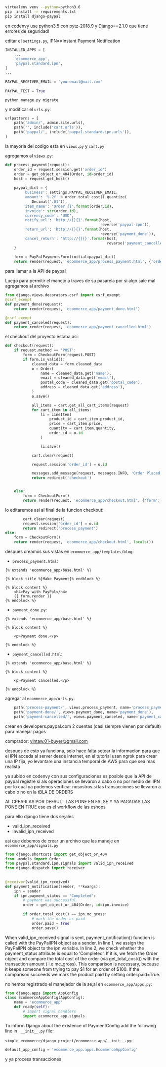 ```bash
virtualenv venv --python=python3.6
pip  install -r requirements.txt 
pip install django-paypal
```
en codenvy use python3.5 con pytz-2018.9 y Django==2.1.0
 que tiene errores de seguridad! 


editar el `settings.py`, IPN==Instant Payment Notification

```python
INSTALLED_APPS = [
    ...
    'ecommerce_app',
    'paypal.standard.ipn',    
]
...

PAYPAL_RECEIVER_EMAIL = 'youremail@mail.com'
 
PAYPAL_TEST = True

```
```
python manage.py migrate
```
y modificar el `urls.py`:
```python
urlpatterns = [
    path('admin/', admin.site.urls),
    path('', include('cart.urls')),
    path('paypal/', include('paypal.standard.ipn.urls')),
]
```
la mayoria del codigo esta en `views.py` y `cart.py`

agregamos al `views.py`:
```python
def process_payment(request):
    order_id = request.session.get('order_id')
    order = get_object_or_404(Order, id=order_id)
    host = request.get_host()
 
    paypal_dict = {
        'business': settings.PAYPAL_RECEIVER_EMAIL,
        'amount': '%.2f' % order.total_cost().quantize(
            Decimal('.01')),
        'item_name': 'Order {}'.format(order.id),
        'invoice': str(order.id),
        'currency_code': 'USD',
        'notify_url': 'http://{}{}'.format(host,
                                           reverse('paypal-ipn')),
        'return_url': 'http://{}{}'.format(host,
                                           reverse('payment_done')),
        'cancel_return': 'http://{}{}'.format(host,
                                              reverse('payment_cancelled')),
    }
 
    form = PayPalPaymentsForm(initial=paypal_dict)
    return render(request, 'ecommerce_app/process_payment.html', {'order': order, 'form': form})
```

para llamar a la API de paypal

Luego para permitir el manejo a traves de su pasarela por si algo sale mal agregamos al archivo 

```python
from django.views.decorators.csrf import csrf_exempt 
@csrf_exempt
def payment_done(request):
    return render(request, 'ecommerce_app/payment_done.html')

@csrf_exempt
def payment_canceled(request):
    return render(request, 'ecommerce_app/payment_cancelled.html')
```
el checkout del proyecto estaba asi:
```python
def checkout(request):
    if request.method == 'POST':
        form = CheckoutForm(request.POST)
        if form.is_valid():
            cleaned_data = form.cleaned_data
            o = Order(
                name = cleaned_data.get('name'),
                email = cleaned_data.get('email'),
                postal_code = cleaned_data.get('postal_code'),
                address = cleaned_data.get('address'),
            )
            o.save()

            all_items = cart.get_all_cart_items(request)
            for cart_item in all_items:
                li = LineItem(
                    product_id = cart_item.product_id,
                    price = cart_item.price,
                    quantity = cart_item.quantity,
                    order_id = o.id
                )

                li.save()

            cart.clear(request)

            request.session['order_id'] = o.id

            messages.add_message(request, messages.INFO, 'Order Placed!')
            return redirect('checkout')


    else:
        form = CheckoutForm()
        return render(request, 'ecommerce_app/checkout.html', {'form': form})
```

lo editaremos asi al final de la funcion checkout:

```python
		cart.clear(request)
		request.session['order_id'] = o.id
		return redirect('process_payment') 
else:
	form = CheckoutForm()
	return render(request, 'ecommerce_app/checkout.html', locals())

```
despues creamos sus vistas en `ecommerce_app/templates/blog`:

+ `process_payment.html`:

```django	
{% extends 'ecommerce_app/base.html' %}
 
{% block title %}Make Payment{% endblock %}
 
{% block content %}
    <h4>Pay with PayPal</h4>
    {{ form.render }}
{% endblock %}
```

+ `payment_done.py`:

```django
{% extends 'ecommerce_app/base.html' %}
 
{% block content %}
 
    <p>Payment done.</p>
 
{% endblock %}
```

+ `payment_cancelled.html`:

```django	
{% extends 'ecommerce_app/base.html' %}
 
{% block content %}
 
    <p>Payment cancelled.</p>
 
{% endblock %}
```

agregar al `ecommerce_app/urls.py`:
```python
	path('process-payment/', views.process_payment, name='process_payment'),
	path('payment-done/', views.payment_done, name='payment_done'),
	path('payment-cancelled/', views.payment_canceled, name='payment_cancelled'),
```


crear en developers.paypal.com 2 cuentas (casi siempre vienen por default) para manejar pagos

 comprador: vintaw.01-buyer@gmail.com

despues de esto ya funciona, solo hace falta setear la informacion para que el IPN acceda al server desde internet, en el tutorial usan ngrok para crear una IP fija, yo levantare una instancia temporal de AWS para que sea mas realista


ya subido en codenvy con sus configuraciones es posible que la API de paypal registre si als operaciones se llevaron
a cabo o no por medio del IPN por lo cual ya podemos verificar nosostros si las transacciones se llevaron a cabo o no en la tBLA DE ORDERS

AL CREARLAS POR DEFAULT LAS PONE EN FALSE Y YA PAGADAS LAS PONE EN TRUE ese es el workflow de las eshops

para ello django tiene dos se;ales 
+ valid_ipn_received
+ invalid_ipn_received

asi que debemos de crear un archivo que las maneje en `ecommerce_app/signals.py`

```python
from django.shortcuts import get_object_or_404
from .models import Order
from paypal.standard.ipn.signals import valid_ipn_received
from django.dispatch import receiver
 
 
@receiver(valid_ipn_received)
def payment_notification(sender, **kwargs):
    ipn = sender
    if ipn.payment_status == 'Completed':
        # payment was successful
        order = get_object_or_404(Order, id=ipn.invoice)
 
        if order.total_cost() == ipn.mc_gross:
            # mark the order as paid
            order.paid = True
            order.save()
```


When valid_ipn_received signal is sent, payment_notification() function is called 
with the PayPalIPN object as a sender.
In line 1, we assign the PayPalIPN object to the ipn variable.
In line 2, we check whether the payment_status attribute is equal to 'Completed'.
 If it is, we fetch the Order object and compare the total cost of the order 
 (via get_total_cost()) with the transaction amount ( i.e mc_gross). 
 This comparison is necessary, because it keeps someone from trying to pay $1 
 for an order of $100. If the comparison succeeds we mark the product paid by setting 
 order.paid=True.


no hemos registrado el manejador de la se;al en `ecommerce_app/apps.py`:
```python
from django.apps import AppConfig
class EcommerceAppConfig(AppConfig):
    name = 'ecommerce_app'
    def ready(self):
        # import signal handlers
        import ecommerce_app.signals
```

To inform Django about the existence of PaymentConfig add the following line in
` __init__.py` file:

`simple_ecommerce/django_project/ecommerce_app/__init__.py`:

```python
default_app_config = 'ecommerce_app.apps.EcommerceAppConfig'
```
y ya procesa transacciones





